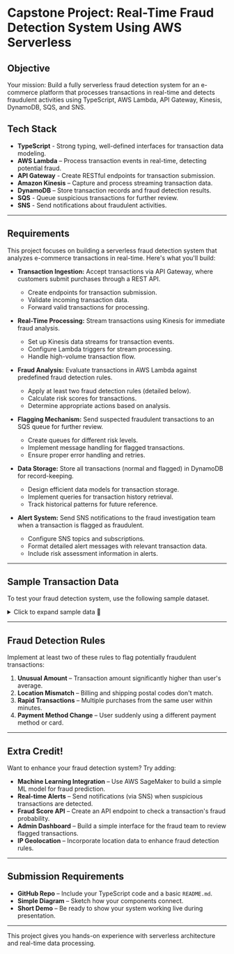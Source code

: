 # Capstone Project: Real-Time Fraud Detection System Using AWS Serverless

## Objective  
Your mission: Build a fully serverless fraud detection system for an e-commerce platform that processes transactions in real-time and detects fraudulent activities using TypeScript, AWS Lambda, API Gateway, Kinesis, DynamoDB, SQS, and SNS.

## Tech Stack  
- **TypeScript** - Strong typing, well-defined interfaces for transaction data modeling.  
- **AWS Lambda** – Process transaction events in real-time, detecting potential fraud.  
- **API Gateway** - Create RESTful endpoints for transaction submission.
- **Amazon Kinesis** – Capture and process streaming transaction data.
- **DynamoDB** – Store transaction records and fraud detection results.
- **SQS** - Queue suspicious transactions for further review.
- **SNS** - Send notifications about fraudulent activities.

---

## Requirements  
This project focuses on building a serverless fraud detection system that analyzes e-commerce transactions in real-time. Here's what you'll build:  

- **Transaction Ingestion:** Accept transactions via API Gateway, where customers submit purchases through a REST API.
  - Create endpoints for transaction submission.
  - Validate incoming transaction data.
  - Forward valid transactions for processing.

- **Real-Time Processing:** Stream transactions using Kinesis for immediate fraud analysis.
  - Set up Kinesis data streams for transaction events.
  - Configure Lambda triggers for stream processing.
  - Handle high-volume transaction flow.

- **Fraud Analysis:** Evaluate transactions in AWS Lambda against predefined fraud detection rules.
  - Apply at least two fraud detection rules (detailed below).
  - Calculate risk scores for transactions.
  - Determine appropriate actions based on analysis.

- **Flagging Mechanism:** Send suspected fraudulent transactions to an SQS queue for further review.
  - Create queues for different risk levels.
  - Implement message handling for flagged transactions.
  - Ensure proper error handling and retries.

- **Data Storage:** Store all transactions (normal and flagged) in DynamoDB for record-keeping.
  - Design efficient data models for transaction storage.
  - Implement queries for transaction history retrieval.
  - Track historical patterns for future reference.

- **Alert System:** Send SNS notifications to the fraud investigation team when a transaction is flagged as fraudulent.
  - Configure SNS topics and subscriptions.
  - Format detailed alert messages with relevant transaction data.
  - Include risk assessment information in alerts.

---

## Sample Transaction Data  
To test your fraud detection system, use the following sample dataset.

<details>
  <summary>Click to expand sample data 📂 </summary>

  ```json
  [
    {
      "transaction_id": "t-12345",
      "user_id": "user-789",
      "amount": 129.99,
      "currency": "USD",
      "payment_method": "credit_card",
      "card_last_four": "4242",
      "billing_postal_code": "10001",
      "shipping_postal_code": "10001",
      "ip_address": "192.168.1.1",
      "user_agent": "Mozilla/5.0 (Macintosh; Intel Mac OS X 10_15_7)",
      "timestamp": "2024-03-01T14:23:45Z"
    },
    {
      "transaction_id": "t-12346",
      "user_id": "user-789",
      "amount": 899.99,
      "currency": "USD",
      "payment_method": "credit_card",
      "card_last_four": "4242",
      "billing_postal_code": "10001",
      "shipping_postal_code": "90210",
      "ip_address": "203.0.113.42",
      "user_agent": "Mozilla/5.0 (Windows NT 10.0; Win64; x64)",
      "timestamp": "2024-03-01T14:28:12Z"
    },
    {
      "transaction_id": "t-12347",
      "user_id": "user-456",
      "amount": 79.99,
      "currency": "USD",
      "payment_method": "paypal",
      "billing_postal_code": "94105",
      "shipping_postal_code": "94105",
      "ip_address": "198.51.100.73",
      "user_agent": "Mozilla/5.0 (iPhone; CPU iPhone OS 15_0 like Mac OS X)",
      "timestamp": "2024-03-01T15:05:22Z"
    },
    {
      "transaction_id": "t-12348",
      "user_id": "user-789",
      "amount": 1299.99,
      "currency": "USD",
      "payment_method": "credit_card",
      "card_last_four": "9876",
      "billing_postal_code": "10001",
      "shipping_postal_code": "33101",
      "ip_address": "198.51.100.42",
      "user_agent": "Mozilla/5.0 (iPad; CPU OS 15_0 like Mac OS X)",
      "timestamp": "2024-03-01T15:15:30Z"
    }
  ]
  ```
</details>

---

## Fraud Detection Rules  
Implement at least two of these rules to flag potentially fraudulent transactions:

1. **Unusual Amount** – Transaction amount significantly higher than user's average.
2. **Location Mismatch** – Billing and shipping postal codes don't match.
3. **Rapid Transactions** – Multiple purchases from the same user within minutes.
4. **Payment Method Change** – User suddenly using a different payment method or card.

---

## Extra Credit!   
Want to enhance your fraud detection system? Try adding:  

- **Machine Learning Integration** – Use AWS SageMaker to build a simple ML model for fraud prediction.
- **Real-time Alerts** – Send notifications (via SNS) when suspicious transactions are detected.
- **Fraud Score API** – Create an API endpoint to check a transaction's fraud probability.
- **Admin Dashboard** – Build a simple interface for the fraud team to review flagged transactions.
- **IP Geolocation** – Incorporate location data to enhance fraud detection rules.

---

## Submission Requirements  
- **GitHub Repo** – Include your TypeScript code and a basic `README.md`.
- **Simple Diagram** – Sketch how your components connect.
- **Short Demo** – Be ready to show your system working live during presentation.

---

This project gives you hands-on experience with serverless architecture and real-time data processing.

